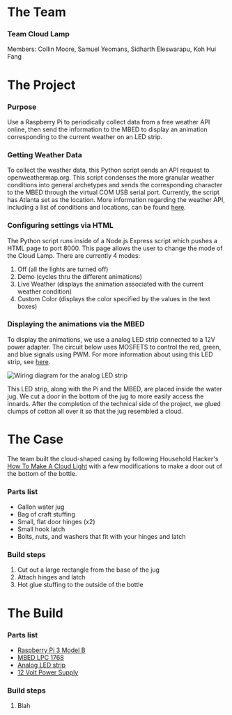 # The Team
### Team Cloud Lamp
Members: Collin Moore, Samuel Yeomans, Sidharth Eleswarapu, Koh Hui Fang

# The Project
### Purpose 
Use a Raspberry Pi to periodically collect data from a free weather API online, then send the information to the MBED to display an animation corresponding to the current weather on an LED strip.

### Getting Weather Data
To collect the weather data, this Python script sends an API request to openweathermap.org. This script condenses the more granular weather conditions into general archetypes and sends the corresponding character to the MBED through the virtual COM USB serial port. Currently, the script has Atlanta set as the location. More information regarding the weather API, including a list of conditions and locations, can be found [here](https://openweathermap.org/current).

### Configuring settings via HTML
The Python script runs inside of a Node.js Express script which pushes a HTML page to port 8000. This page allows the user to change the mode of the Cloud Lamp. There are currently 4 modes:
1. Off (all the lights are turned off)
2. Demo (cycles thru the different animations)
3. Live Weather (displays the animation associated with the current weather condition)
4. Custom Color (displays the color specified by the values in the text boxes)

### Displaying the animations via the MBED
To display the animations, we use a analog LED strip connected to a 12V power adapter. The circuit below uses MOSFETS to control the red, green, and blue signals using PWM. For more information about using this LED strip, see [here](https://learn.adafruit.com/rgb-led-strips/overview).

![Wiring diagram for the analog LED strip](https://cdn-learn.adafruit.com/assets/assets/000/002/692/original/led_strips_ledstripfet.gif?1448059609)

This LED strip, along with the Pi and the MBED, are placed inside the water jug. We cut a door in the bottom of the jug to more easily access the innards. After the completion of the technical side of the project, we glued clumps of cotton all over it so that the jug resembled a cloud. 

# The Case

The team built the cloud-shaped casing by following Household Hacker's [How To Make A Cloud Light](https://www.youtube.com/watch?v=07m0e7NwzKc) with a few modifications to make a door out of the bottom of the bottle. 

### Parts list
- Gallon water jug
- Bag of craft stuffing
- Small, flat door hinges (x2)
- Small hook latch
- Bolts, nuts, and washers that fit with your hinges and latch

### Build steps
1. Cut out a large rectangle from the base of the jug
2. Attach hinges and latch
3. Hot glue stuffing to the outside of the bottle

# The Build

### Parts list
- [Raspberry Pi 3 Model B](https://www.raspberrypi.org/products/raspberry-pi-3-model-b/)
- [MBED LPC 1768](https://os.mbed.com/platforms/mbed-LPC1768/)
- [Analog LED strip](https://www.adafruit.com/product/285?length=1)
- [12 Volt Power Supply](https://www.adafruit.com/product/798)

### Build steps

1. Blah
